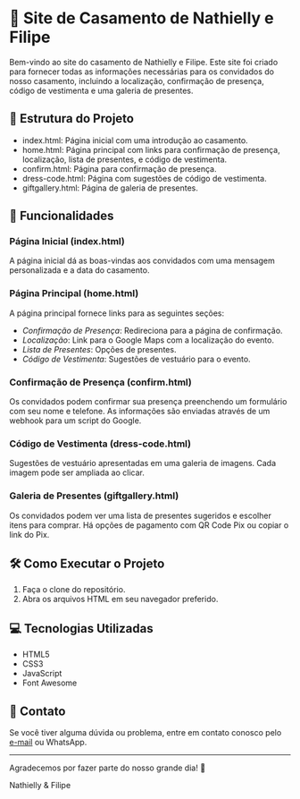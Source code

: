 # 💍 Site de Casamento de Nathielly e Filipe

Bem-vindo ao site do casamento de Nathielly e Filipe. Este site foi criado para fornecer todas as informações necessárias para os convidados do nosso casamento, incluindo a localização, confirmação de presença, código de vestimenta e uma galeria de presentes.

## 📂 Estrutura do Projeto

- index.html: Página inicial com uma introdução ao casamento.
- home.html: Página principal com links para confirmação de presença, localização, lista de presentes, e código de vestimenta.
- confirm.html: Página para confirmação de presença.
- dress-code.html: Página com sugestões de código de vestimenta.
- giftgallery.html: Página de galeria de presentes.

## 🌟 Funcionalidades

### Página Inicial (index.html)

A página inicial dá as boas-vindas aos convidados com uma mensagem personalizada e a data do casamento.

### Página Principal (home.html)

A página principal fornece links para as seguintes seções:
- *Confirmação de Presença*: Redireciona para a página de confirmação.
- *Localização*: Link para o Google Maps com a localização do evento.
- *Lista de Presentes*: Opções de presentes.
- *Código de Vestimenta*: Sugestões de vestuário para o evento.

### Confirmação de Presença (confirm.html)

Os convidados podem confirmar sua presença preenchendo um formulário com seu nome e telefone. As informações são enviadas através de um webhook para um script do Google.

### Código de Vestimenta (dress-code.html)

Sugestões de vestuário apresentadas em uma galeria de imagens. Cada imagem pode ser ampliada ao clicar.

### Galeria de Presentes (giftgallery.html)

Os convidados podem ver uma lista de presentes sugeridos e escolher itens para comprar. Há opções de pagamento com QR Code Pix ou copiar o link do Pix.

## 🛠️ Como Executar o Projeto

1. Faça o clone do repositório.
2. Abra os arquivos HTML em seu navegador preferido.

## 💻 Tecnologias Utilizadas

- HTML5
- CSS3
- JavaScript
- Font Awesome

## 📧 Contato

Se você tiver alguma dúvida ou problema, entre em contato conosco pelo [e-mail](mailto:flpqrn@gmail.com) ou WhatsApp.

---

Agradecemos por fazer parte do nosso grande dia! 🎉

Nathielly & Filipe